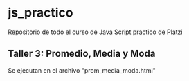 # js_practico
Repositorio de todo el curso de Java Script practico de Platzi

## Taller 3: Promedio, Media y Moda
Se ejecutan en el archivo "prom_media_moda.html"
